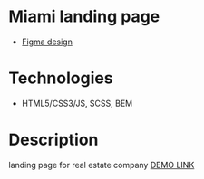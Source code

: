 # Miami landing page
- [Figma design](https://www.figma.com/file/nHz8bflIwJaWP3P99vKTH5/miami_home_new?node-id=16033%3A3)

# Technologies
- HTML5/CSS3/JS, SCSS, BEM

# Description
landing page for real estate company [DEMO LINK](https://Dima-Batiuk.github.io/layout_miami/)

